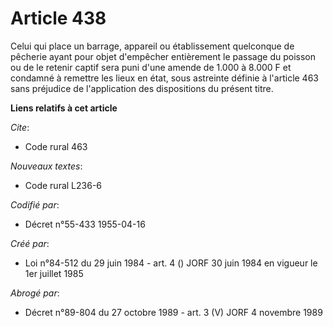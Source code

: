 # Article 438

Celui qui place un barrage, appareil ou établissement quelconque de pêcherie ayant pour objet d'empêcher entièrement le
passage du poisson ou de le retenir captif sera puni d'une amende de 1.000 à 8.000 F et condamné à remettre les lieux en
état, sous astreinte définie à l'article 463 sans préjudice de l'application des dispositions du présent titre.

**Liens relatifs à cet article**

_Cite_:

  - Code rural 463

_Nouveaux textes_:

  - Code rural L236-6

_Codifié par_:

  - Décret n°55-433 1955-04-16

_Créé par_:

  - Loi n°84-512 du 29 juin 1984 - art. 4 () JORF 30 juin 1984 en vigueur le 1er juillet 1985

_Abrogé par_:

  - Décret n°89-804 du 27 octobre 1989 - art. 3 (V) JORF 4 novembre 1989
